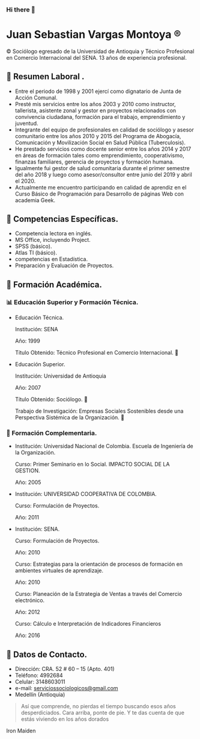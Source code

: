 ### Hi there 👋

# Juan Sebastian Vargas Montoya :registered:

:copyright: Sociólogo egresado de la Universidad de Antioquia y Técnico Profesional en Comercio Internacional del SENA. 13 años de experiencia profesional. 

## :european_post_office: Resumen Laboral .

- Entre el periodo de 1998 y 2001 ejercí como dignatario de Junta de Acción Comunal. 
- Presté mis servicios entre los años 2003 y 2010 como instructor, tallerista,  asistente zonal y gestor en proyectos relacionados con convivencia ciudadana, formación para el trabajo, emprendimiento y juventud. 
- Integrante del equipo de profesionales en calidad de sociólogo y asesor comunitario  entre los años 2010 y 2015 del Programa de Abogacía, Comunicación y Movilización Social en Salud Pública (Tuberculosis). 
- He prestado servicios como docente senior entre los años 2014 y 2017 en áreas de formación tales como emprendimiento, cooperativismo, finanzas familiares, gerencia de proyectos y formación humana.  
- Igualmente fui gestor de salud comunitaria durante el primer semestre del año 2018 y luego como asesor/consultor entre junio del 2019 y abril el 2020.
- Actualmente me encuentro participando en calidad de aprendiz en el Curso Básico de Programación para Desarrollo de páginas Web con academia Geek.


## :closed_lock_with_key: Competencias Específicas.

- Competencia lectora en inglés.
- MS Office, incluyendo Project.
- SPSS (básico).
- Atlas TI (básico).
- competencias en Estadística.
- Preparación y Evaluación de Proyectos.


## :floppy_disk: Formación Académica.

### :bar_chart: Educación Superior y Formación Técnica. 

-  Educación Técnica.
 
   Institución: SENA
   
   Año: 1999
   
   Título Obtenido: Técnico Profesional en Comercio Internacional. :ship:

-  Educación Superior.

   Institución: Universidad de Antioquia 
   
   Año: 2007
   
   Título Obtenido: Sociólogo. :rocket:

   Trabajo de Investigación: Empresas Sociales Sostenibles desde una Perspectiva Sistémica de la Organización. :blue_book:
   
   
   
### :dvd: Formación Complementaria.

-  Institución: Universidad Nacional de Colombia. Escuela de Ingeniería de la Organización.

   Curso: Primer Seminario en lo Social. IMPACTO SOCIAL DE LA GESTION.
   
   Año: 2005
   
   
-  Institución: UNIVERSIDAD COOPERATIVA DE COLOMBIA.

   Curso: Formulación de Proyectos.
   
   Año: 2011

-  Institución: SENA. 

   Curso: Formulación de Proyectos.
   
   Año: 2010

   Curso: Estrategias para la orientación de procesos de formación en  ambientes virtuales de aprendizaje.
   
   Año: 2010
   
   Curso: Planeación de la Estrategia de Ventas a través del Comercio electrónico.
   
   Año: 2012
   
   Curso: Cálculo e Interpretación de Indicadores Financieros
   
   Año: 2016
   


## :satellite: Datos de Contacto.

- Dirección: CRA. 52 # 60 – 15 (Apto. 401) 
- Teléfono: 4992684
- Celular: 3148603011
- e-mail: serviciossociologicos@gmail.com
- Medellín (Antioquia)

 
>Así que comprende,
>no pierdas el tiempo buscando esos años desperdiciados.
>Cara arriba, ponte de pie.
>Y te das cuenta de que estás viviendo en los años dorados

 Iron Maiden







<!--
**Alucard-bit-gif/Alucard-bit-gif** is a ✨ _special_ ✨ repository because its `README.md` (this file) appears on your GitHub profile.

